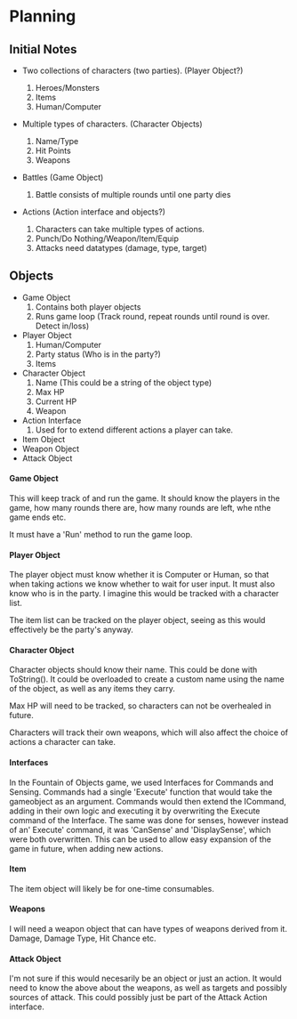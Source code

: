 # Planning

## Initial Notes

- Two collections of characters (two parties). (Player Object?)
	1. Heroes/Monsters
	2. Items
	3. Human/Computer

- Multiple types of characters. (Character Objects)
	1. Name/Type
	2. Hit Points
	3. Weapons
	
- Battles (Game Object)
	1. Battle consists of multiple rounds until one party dies

- Actions (Action interface and objects?)
	1. Characters can take multiple types of actions.
	2. Punch/Do Nothing/Weapon/Item/Equip
	3. Attacks need datatypes (damage, type, target)

## Objects

- Game Object
	1. Contains both player objects
	2. Runs game loop (Track round, repeat rounds until round is over. Detect in/loss)
- Player Object
	1. Human/Computer
	2. Party status (Who is in the party?)
	3. Items
- Character Object
	1. Name (This could be a string of the object type)
	2. Max HP
	3. Current HP
	4. Weapon
- Action Interface
    1. Used for to extend different actions a player can take.
- Item Object
- Weapon Object
- Attack Object

#### Game Object
This will keep track of and run the game. It should know the players in the game, how many rounds there are,
how many rounds are left, whe nthe game ends etc.

It must have a 'Run' method to run the game loop.

#### Player Object
The player object must know whether it is Computer or Human, so that when taking actions we know whether to wait for
user input. It must also know who is in the party. I imagine this would be tracked with a character list.

The item list can be tracked on the player object, seeing as this would effectively be the party's anyway.

#### Character Object
Character objects should know their name. This could be done with ToString(). It could be overloaded to
create a custom name using the name of the object, as well as any items they carry.

Max HP will need to be tracked, so characters can not be overhealed in future.

Characters will track their own weapons, which will also affect the choice of actions a character can take.

#### Interfaces
In the Fountain of Objects game, we used Interfaces for Commands and Sensing.
Commands had a single 'Execute' function that would take the gameobject as an argument.
Commands would then extend the ICommand, adding in their own logic and executing it by
overwriting the Execute command of the Interface. The same was done for senses, however
instead of an' Execute' command, it was 'CanSense' and 'DisplaySense', which were both
overwritten. This can be used to allow easy expansion of the game in future, when adding new actions.

#### Item
The item object will likely be for one-time consumables.

#### Weapons
I will need a weapon object that can have types of weapons derived from it. Damage, Damage Type, Hit Chance etc.

#### Attack Object
I'm not sure if this would necesarily be an object or just an action. It would need to know the above about the weapons,
as well as targets and possibly sources of attack. This could possibly just be part of the Attack Action interface.

